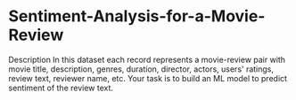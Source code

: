 # Sentiment-Analysis-for-a-Movie-Review

Description
In this dataset each record represents a movie-review pair with movie title, description, genres, duration, director, actors, users' ratings, review text, reviewer name, etc. Your task is to build an ML model to predict sentiment of the review text.
